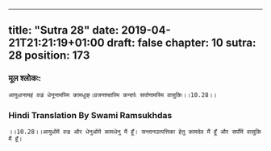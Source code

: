 
---
title: "Sutra 28"
date: 2019-04-21T21:21:19+01:00
draft: false
chapter: 10
sutra: 28
position: 173
---
### मूल श्लोकः:
```
आयुधानामहं वज्रं धेनूनामस्मि कामधुक्।प्रजनश्चास्मि कन्दर्पः सर्पाणामस्मि वासुकिः।।10.28।।

```

### Hindi Translation By Swami Ramsukhdas
```
।।10.28।।आयुधोंमें वज्र और धेनुओंमें कामधेनु मैं हूँ। सन्तानउत्पत्तिका हेतु कामदेव मैं हूँ और सर्पोंमें वासुकि मैं हूँ।

```

